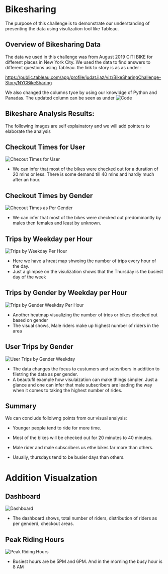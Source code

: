 # Bikesharing

The purpose of this challenge is to demonstrate our understanding of presenting the data using visulization tool like Tableau. 

## Overview of Bikesharing Data

The data we used in this challenge was from August 2019 CITI BIKE for different places in New York City. We used the data to find answers to different questions using Tableau. 
the link to story is as as under :

https://public.tableau.com/app/profile/judat.ijaz/viz/BikeSharingChallenge-Story/NYCBikeSharing

We also changed the columns tyoe by using our knowldge of Python and Panadas.
The updated column can be seen as under 
![Code](https://user-images.githubusercontent.com/93050682/154177833-3d4c277c-8d88-4ddd-8672-85e702f8715e.PNG)

## Bikeshare Analysis Results:

The following images are self explainatory and we will add pointers to elaborate the analysis

## Checkout Times for User
![Checout Times for User](https://user-images.githubusercontent.com/93050682/154178345-9a1afd4b-4e5a-4212-be14-5faf61d5f7ca.PNG)

* We can infer that most of the bikes were checked out for a duration of 20 mins or less. There is some demand till 40 mins and hardly much after an hour.

## Checkout Times by Gender
![Checout Times as Per Gender](https://user-images.githubusercontent.com/93050682/154178856-fd11fbc6-b0e7-4cac-8525-39bf1e76abd7.PNG)

* We can infer that most of the bikes were checked out predominantly by males then females and least by unknown.

## Trips by Weekday per Hour
![Trips by Weekday Per Hour](https://user-images.githubusercontent.com/93050682/154179255-e23415fa-3069-4254-b2c8-79618d4bc0ed.PNG)

* Here we have a hreat map shwoing the number of trips every hour of the day. 
* Just a glimpse on the visulization shows that the Thursday is the busiest day of the week 

## Trips by Gender by Weekday per Hour
![Trips by Gender Weekday Per Hour](https://user-images.githubusercontent.com/93050682/154179494-ec2575f7-d394-4539-a0df-630ef887a518.PNG)

* Another heatmap visualizing the number of trios or bikes checked out based on gender
* The visual shows, Male riders make up highest number of riders in the area

## User Trips by Gender
![User Trips by Gender Weekday](https://user-images.githubusercontent.com/93050682/154179783-8ceb25d5-c85c-4c67-bd3e-79d31db206de.PNG)


* The data changes the focus to custumers and subsribers in addition to filetring the data as per gender.
* A beautufil example how visulaization can make things simpler. Just a glance and one can infer that male subscribers are leading the way when it comes to taking the highest number of rides. 

## Summary

We can conclude folloiwng points from our visual analysis:

* Younger people tend to ride for more time.

* Most of the bikes will be checked out for 20 minutes to 40 minutes.

* Male rider and male subscribers us ethe bikes far more than others.

* Usually, thursdays tend to be busier days than others.

# Addition Visualzation
## Dashboard
![Dashboard](https://user-images.githubusercontent.com/93050682/154181131-cb3312b0-659a-4e9b-beb1-2825b91cdc5a.PNG)

* The dashboard shows, total number of riders, distribution of riders as per genderd, checkout areas.

## Peak Riding Hours
![Peak Riding Hours](https://user-images.githubusercontent.com/93050682/154181256-95dd6376-029f-4563-8596-1ca3f5579207.PNG)

* Busiest hours are be 5PM and  6PM. And in the morning the busy hour is 8 AM





